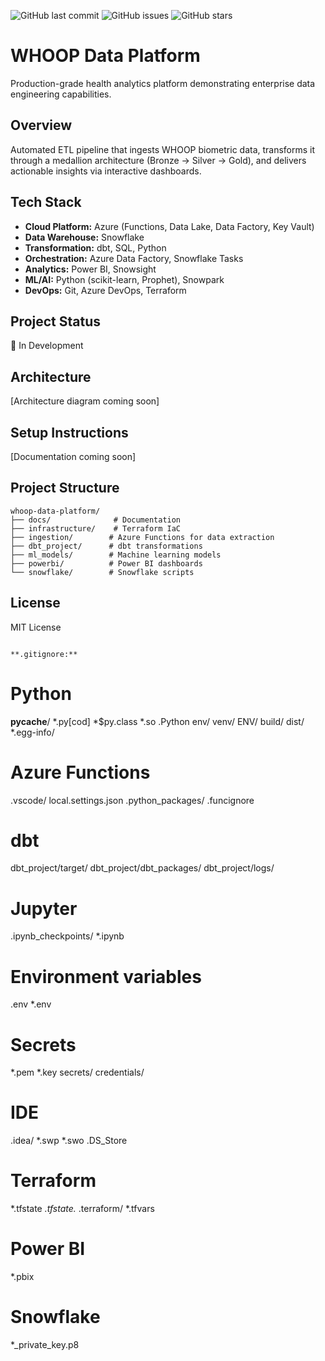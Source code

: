 ![GitHub last commit](https://img.shields.io/github/last-commit/YOUR_USERNAME/whoop-data-platform)
![GitHub issues](https://img.shields.io/github/issues/YOUR_USERNAME/whoop-data-platform)
![GitHub stars](https://img.shields.io/github/stars/YOUR_USERNAME/whoop-data-platform)

# WHOOP Data Platform

Production-grade health analytics platform demonstrating enterprise data engineering capabilities.

## Overview
Automated ETL pipeline that ingests WHOOP biometric data, transforms it through a medallion architecture (Bronze → Silver → Gold), and delivers actionable insights via interactive dashboards.

## Tech Stack
- **Cloud Platform:** Azure (Functions, Data Lake, Data Factory, Key Vault)
- **Data Warehouse:** Snowflake
- **Transformation:** dbt, SQL, Python
- **Orchestration:** Azure Data Factory, Snowflake Tasks
- **Analytics:** Power BI, Snowsight
- **ML/AI:** Python (scikit-learn, Prophet), Snowpark
- **DevOps:** Git, Azure DevOps, Terraform

## Project Status
🚧 In Development

## Architecture
[Architecture diagram coming soon]

## Setup Instructions
[Documentation coming soon]

## Project Structure
```
whoop-data-platform/
├── docs/              # Documentation
├── infrastructure/    # Terraform IaC
├── ingestion/        # Azure Functions for data extraction
├── dbt_project/      # dbt transformations
├── ml_models/        # Machine learning models
├── powerbi/          # Power BI dashboards
└── snowflake/        # Snowflake scripts
```

## License
MIT License
```

**.gitignore:**
```
# Python
__pycache__/
*.py[cod]
*$py.class
*.so
.Python
env/
venv/
ENV/
build/
dist/
*.egg-info/

# Azure Functions
.vscode/
local.settings.json
.python_packages/
.funcignore

# dbt
dbt_project/target/
dbt_project/dbt_packages/
dbt_project/logs/

# Jupyter
.ipynb_checkpoints/
*.ipynb

# Environment variables
.env
*.env

# Secrets
*.pem
*.key
secrets/
credentials/

# IDE
.idea/
*.swp
*.swo
.DS_Store

# Terraform
*.tfstate
*.tfstate.*
.terraform/
*.tfvars

# Power BI
*.pbix

# Snowflake
*_private_key.p8
